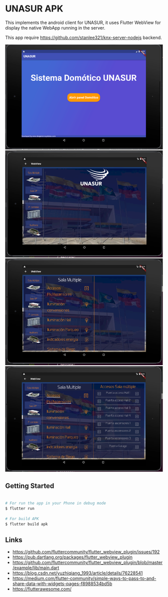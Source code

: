 # UNASUR APK

This implements the android client for UNASUR, it uses Flutter WebView  for display the native WebApp running in the server.

This app require https://github.com/stanlee321/knx-server-nodejs backend.

<div style="text-align:center"><img src ="https://github.com/stanlee321/UNASUR-frontend/blob/master/images/1.png" /></div>

<div style="text-align:center"><img src ="https://github.com/stanlee321/UNASUR-frontend/blob/master/images/2.png" /></div>

<div style="text-align:center"><img src ="https://github.com/stanlee321/UNASUR-frontend/blob/master/images/3.png" /></div>

<div style="text-align:center"><img src ="https://github.com/stanlee321/UNASUR-frontend/blob/master/images/4.png" /></div>


## Getting Started

```bash

# For run the app in your Phone in debug mode
$ flutter run

# For build APK
$ flutter build apk
```

## Links

* https://github.com/fluttercommunity/flutter_webview_plugin/issues/192
* https://pub.dartlang.org/packages/flutter_webview_plugin
* https://github.com/fluttercommunity/flutter_webview_plugin/blob/master/example/lib/main.dart
* https://blog.csdn.net/yuzhiqiang_1993/article/details/76228541
* https://medium.com/flutter-community/simple-ways-to-pass-to-and-share-data-with-widgets-pages-f8988534bd5b
* https://flutterawesome.com/